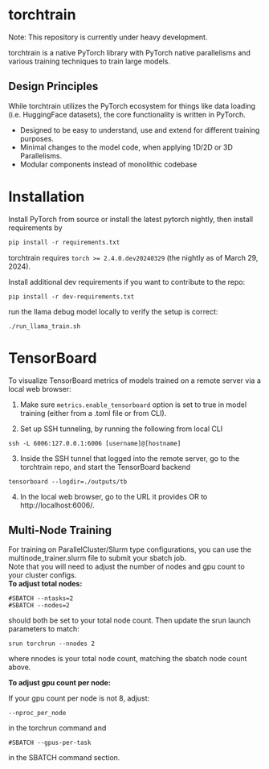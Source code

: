 # torchtrain

Note: This repository is currently under heavy development.

torchtrain is a native PyTorch library with PyTorch native parallelisms and various training techniques to train large models.
## Design Principles

While torchtrain utilizes the PyTorch ecosystem for things like data loading (i.e. HuggingFace datasets), the core functionality is written in PyTorch.

* Designed to be easy to understand, use and extend for different training purposes.
* Minimal changes to the model code, when applying 1D/2D or 3D Parallelisms.
* Modular components instead of monolithic codebase

# Installation

Install PyTorch from source or install the latest pytorch nightly, then install requirements by

```python
pip install -r requirements.txt
```

torchtrain requires `torch >= 2.4.0.dev20240329` (the nightly as of March 29, 2024).

Install additional dev requirements if you want to contribute to the repo:
```
pip install -r dev-requirements.txt
```

run the llama debug model locally to verify the setup is correct:

```
./run_llama_train.sh
```

# TensorBoard

To visualize TensorBoard metrics of models trained on a remote server via a local web browser:

1. Make sure `metrics.enable_tensorboard` option is set to true in model training (either from a .toml file or from CLI).

2. Set up SSH tunneling, by running the following from local CLI
```
ssh -L 6006:127.0.0.1:6006 [username]@[hostname]
```

3. Inside the SSH tunnel that logged into the remote server, go to the torchtrain repo, and start the TensorBoard backend
```
tensorboard --logdir=./outputs/tb
```

4. In the local web browser, go to the URL it provides OR to http://localhost:6006/.

## Multi-Node Training
For training on ParallelCluster/Slurm type configurations, you can use the multinode_trainer.slurm file to submit your sbatch job.</br>
Note that you will need to adjust the number of nodes and gpu count to your cluster configs.</br>
<b>To adjust total nodes:</b>
```
#SBATCH --ntasks=2
#SBATCH --nodes=2
```
should both be set to your total node count.
Then update the srun launch parameters to match:
```
srun torchrun --nnodes 2
```
where nnodes is your total node count, matching the sbatch node count above.

<b>To adjust gpu count per node:</b>

If your gpu count per node is not 8, adjust:

```--nproc_per_node```

 in the torchrun command and

```#SBATCH --gpus-per-task```

in the SBATCH command section.
